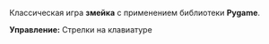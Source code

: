Классическая игра **змейка** с применением библиотеки **Pygame**.

**Управление:** Стрелки на клавиатуре